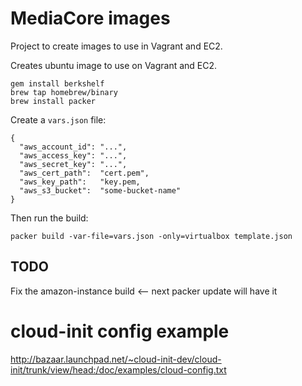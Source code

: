 MediaCore images
================

Project to create images to use in Vagrant and EC2.

Creates ubuntu image to use on Vagrant and EC2.


```
gem install berkshelf
brew tap homebrew/binary
brew install packer
```

Create a `vars.json` file:
```
{
  "aws_account_id": "...",
  "aws_access_key": "...",
  "aws_secret_key": "...",
  "aws_cert_path":  "cert.pem",
  "aws_key_path":   "key.pem,
  "aws_s3_bucket":  "some-bucket-name"
}
```

Then run the build:
```
packer build -var-file=vars.json -only=virtualbox template.json
```

TODO
----

Fix the amazon-instance build <-- next packer update will have it

# cloud-init config example
http://bazaar.launchpad.net/~cloud-init-dev/cloud-init/trunk/view/head:/doc/examples/cloud-config.txt
